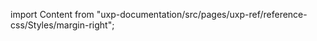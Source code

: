 
import Content from "uxp-documentation/src/pages/uxp-ref/reference-css/Styles/margin-right";

<Content query="product=photoshop"/>
